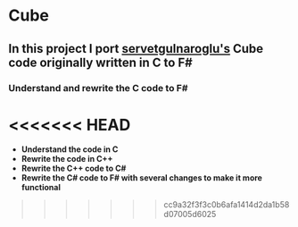 # Cube

## In this project I port [servetgulnaroglu's](https://github.com/servetgulnaroglu/cube.c) Cube code originally written in C to F#


### Understand and rewrite the C code to F# 

<<<<<<< HEAD
=======
- **Understand the code in C**
- **Rewrite the code in C++** 
- **Rewrite the C++ code to C#** 
- **Rewrite the C# code to F# with several changes to make it more functional**
>>>>>>> cc9a32f3f3c0b6afa1414d2da1b58d07005d6025

